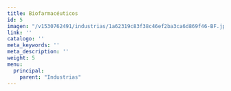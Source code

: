 ```yaml
---
title: Biofarmacéuticos
id: 5
imagen: "/v1530762491/industrias/1a62319c83f38c46ef2ba3ca6d869f46-BF.jpg"
link: ''
catalogo: ''
meta_keywords: ''
meta_description: ''
weight: 5
menu:
  principal:
    parent: "Industrias"
---
```

